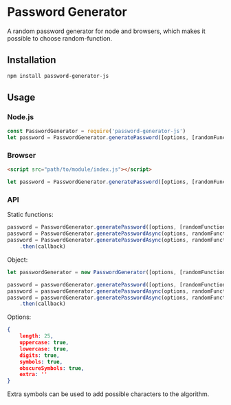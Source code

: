 # Password Generator
A random password generator for node and browsers, which makes it possible to choose random-function.

## Installation
```sh
npm install password-generator-js
```

## Usage

### Node.js
```javascript
const PasswordGenerator = require('password-generator-js')
let password = PasswordGenerator.generatePassword([options, [randomFunction]])
```

### Browser
```html
<script src="path/to/module/index.js"></script>
```

```javascript
let password = PasswordGenerator.generatePassword([options, [randomFunction]])
```

### API
Static functions:
```javascript
password = PasswordGenerator.generatePassword([options, [randomFunction]])
password = PasswordGenerator.generatePasswordAsync(options, randomFunction, callback)
password = PasswordGenerator.generatePasswordAsync(options, randomFunction)
    .then(callback)
```

Object:
```javascript
let passwordGenerator = new PasswordGenerator([options, [randomFunction]])

password = passwordGenerator.generatePassword([options, [randomFunction]])
password = passwordGenerator.generatePasswordAsync(options, randomFunction, callback)
password = passwordGenerator.generatePasswordAsync(options, randomFunction)
    .then(callback)
```

Options:
```json
{
    length: 25,
    uppercase: true,
    lowercase: true,
    digits: true,
    symbols: true,
    obscureSymbols: true,
    extra: ''
}
```
Extra symbols can be used to add possible characters to the algorithm.

